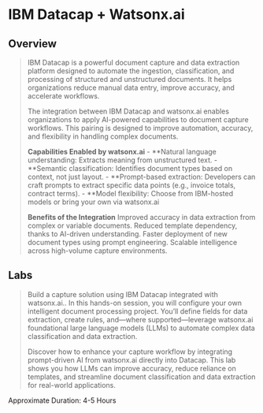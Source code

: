 # IBM Datacap + Watsonx.ai
## Overview
>  IBM Datacap is a powerful document capture and data extraction platform designed to automate the ingestion, classification, and processing of structured and unstructured documents. It helps organizations reduce manual data entry, improve accuracy, and accelerate workflows.
>
>  The integration between IBM Datacap and watsonx.ai enables organizations to apply AI-powered capabilities to document capture workflows. This pairing is designed to improve automation, accuracy, and flexibility in handling complex documents.
>
> **Capabilities Enabled by watsonx.ai**
     - **Natural language understanding: Extracts meaning from unstructured text.
     - **Semantic classification: Identifies document types based on context, not just layout.
     - **Prompt-based extraction: Developers can craft prompts to extract specific data points (e.g., invoice totals, contract terms).
     - **Model flexibility: Choose from IBM-hosted models or bring your own via watsonx.ai
>
> **Benefits of the Integration**
    Improved accuracy in data extraction from complex or variable documents.
    Reduced template dependency, thanks to AI-driven understanding.
    Faster deployment of new document types using prompt engineering.
    Scalable intelligence across high-volume capture environments.
## Labs
> Build a capture solution using IBM Datacap integrated with watsonx.ai.. In this hands-on session, you will configure your own intelligent document processing project. You’ll define fields for data extraction, create rules, and—where supported—leverage watsonx.ai foundational large language models (LLMs) to automate complex data classification and data extraction.
> 
> Discover how to enhance your capture workflow by integrating prompt-driven AI from watsonx.ai directly into Datacap. This lab shows you how LLMs can improve accuracy, reduce reliance on templates, and streamline document classification and data extraction for real-world applications.

Approximate Duration: 4-5 Hours

